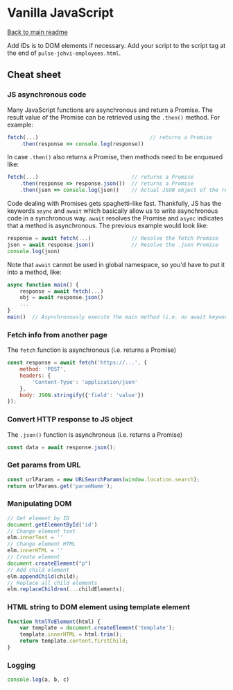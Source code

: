 # Vanilla JavaScript

[Back to main readme](../README.md)

Add IDs is to DOM elements if necessary.
Add your script to the script tag at the end of `pulse-johvi-employees.html`.

## Cheat sheet

### JS asynchronous code

Many JavaScript functions are asynchronous and return a Promise. The result value of the Promise can be retrieved using the `.then()` method. For example:

```js
fetch(...)                                    // returns a Promise
    .then(response => console.log(response))
```

In case `.then()` also returns a Promise, then methods need to be enqueued like:

```js
fetch(...)                              // returns a Promise
    .then(response => response.json())  // returns a Promise
    .then(json => console.log(json))    // Actual JSON object of the request response
```

Code dealing with Promises gets spaghetti-like fast. Thankfully, JS has the keywords `async` and `await` which basically allow us to write asynchronous code in a synchronous way.
`await` resolves the Promise and `async` indicates that a method is asynchronous. The previous example would look like:

```js
response = await fetch(...)             // Resolve the fetch Promise
json = await response.json()            // Resolve the .json Promise
console.log(json)
```

Note that `await` cannot be used in global namespace, so you'd have to put it into a method, like:

```js
async function main() {
    response = await fetch(...)
    obj = await response.json()
    ...
}
main()  // Asynchronously execute the main method (i.e. no await keyword)
```

### Fetch info from another page

The `fetch` function is asynchronous (i.e. returns a Promise)

```js
const response = await fetch('https://...', {
    method: 'POST',
    headers: {
        'Content-Type': 'application/json'
    },
    body: JSON.stringify({'field': 'value'})
});
```

### Convert HTTP response to JS object

The `.json()` function is asynchronous (i.e. returns a Promise)

```js
const data = await response.json();
```

### Get params from URL

```js
const urlParams = new URLSearchParams(window.location.search);
return urlParams.get('paramName');
```

### Manipulating DOM

```js
// Get element by ID
document.getElementById('id')
// Change element text
elm.innerText = ''
// Change element HTML
elm.innerHTML = ''
// Create element
document.createElement("p")
// Add child element
elm.appendChild(child);
// Replace all child elements
elm.replaceChildren(...childElements);
```

### HTML string to DOM element using template element

```js
function htmlToElement(html) {
    var template = document.createElement('template');
    template.innerHTML = html.trim();
    return template.content.firstChild;
}
```

### Logging

```js
console.log(a, b, c)
```

